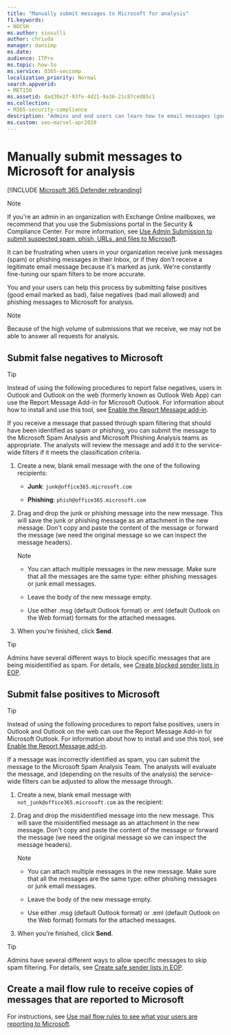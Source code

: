 ```yaml
---
title: "Manually submit messages to Microsoft for analysis"
f1.keywords:
- NOCSH
ms.author: siosulli
author: chrisda
manager: dansimp
ms.date:
audience: ITPro
ms.topic: how-to
ms.service: O365-seccomp
localization_priority: Normal
search.appverid:
- MET150
ms.assetid: dad30e2f-93fe-4d21-9a36-21c87ced85c1
ms.collection:
- M365-security-compliance
description: "Admins and end users can learn how to email messages (good mail marked as bad or bad mail allowed) to Microsoft for analysis."
ms.custom: seo-marvel-apr2020
---
```


# Manually submit messages to Microsoft for analysis

[!INCLUDE [Microsoft 365 Defender rebranding](../includes/microsoft-defender-for-office.md)]


> [!NOTE]
> If you're an admin in an organization with Exchange Online mailboxes, we recommend that you use the Submissions portal in the Security & Compliance Center. For more information, see [Use Admin Submission to submit suspected spam, phish, URLs, and files to Microsoft](admin-submission.md).

It can be frustrating when users in your organization receive junk messages (spam) or phishing messages in their Inbox, or if they don't receive a legitimate email message because it's marked as junk. We're constantly fine-tuning our spam filters to be more accurate.

You and your users can help this process by submitting false positives (good email marked as bad), false negatives (bad mail allowed) and phishing messages to Microsoft for analysis.

> [!NOTE]
> Because of the high volume of submissions that we receive, we may not be able to answer all requests for analysis.

## Submit false negatives to Microsoft

> [!TIP]
> Instead of using the following procedures to report false negatives, users in Outlook and Outlook on the web (formerly known as Outlook Web App) can use the Report Message Add-in for Microsoft Outlook. For information about how to install and use this tool, see [Enable the Report Message add-in](enable-the-report-message-add-in.md).

If you receive a message that passed through spam filtering that should have been identified as spam or phishing, you can submit the message to the Microsoft Spam Analysis and Microsoft Phishing Analysis teams as appropriate. The analysts will review the message and add it to the service-wide filters if it meets the classification criteria.

1. Create a new, blank email message with the one of the following recipients:

   - **Junk**: `junk@office365.microsoft.com`

   - **Phishing**: `phish@office365.microsoft.com`

2. Drag and drop the junk or phishing message into the new message. This will save the junk or phishing message as an attachment in the new message. Don't copy and paste the content of the message or forward the message (we need the original message so we can inspect the message headers).

   > [!NOTE]
   >
   > - You can attach multiple messages in the new message. Make sure that all the messages are the same type: either phishing messages or junk email messages.
   >
   > - Leave the body of the new message empty.
   >
   > - Use either .msg (default Outlook format) or .eml (default Outlook on the Web format) formats for the attached messages.

3. When you're finished, click **Send**.

> [!TIP]
> Admins have several different ways to block specific messages that are being misidentified as spam. For details, see [Create blocked sender lists in EOP](create-block-sender-lists-in-office-365.md).

## Submit false positives to Microsoft

> [!TIP]
> Instead of using the following procedures to report false positives, users in Outlook and Outlook on the web can use the Report Message Add-in for Microsoft Outlook. For information about how to install and use this tool, see [Enable the Report Message add-in](enable-the-report-message-add-in.md).

If a message was incorrectly identified as spam, you can submit the message to the Microsoft Spam Analysis Team. The analysts will evaluate the message, and (depending on the results of the analysis) the service-wide filters can be adjusted to allow the message through.

1. Create a new, blank email message with `not_junk@office365.microsoft.com` as the recipient:

2. Drag and drop the misidentified message into the new message. This will save the misidentified message as an attachment in the new message. Don't copy and paste the content of the message or forward the message (we need the original message so we can inspect the message headers).

   > [!NOTE]
   >
   > - You can attach multiple messages in the new message. Make sure that all the messages are the same type: either phishing messages or junk email messages.
   >
   > - Leave the body of the new message empty.
   >
   > - Use either .msg (default Outlook format) or .eml (default Outlook on the Web format) formats for the attached messages.

3. When you're finished, click **Send**.

> [!TIP]
> Admins have several different ways to allow specific messages to skip spam filtering. For details, see [Create safe sender lists in EOP](create-safe-sender-lists-in-office-365.md).

## Create a mail flow rule to receive copies of messages that are reported to Microsoft

For instructions, see [Use mail flow rules to see what your users are reporting to Microsoft](use-mail-flow-rules-to-see-what-your-users-are-reporting-to-microsoft.md).
